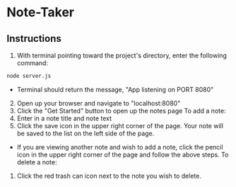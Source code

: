 # Note-Taker

## Instructions

1. With terminal pointing toward the project's directory, enter the following command:
```sh
node server.js
```
- Terminal should return the message, "App listening on PORT 8080"
2. Open up your browser and navigate to "localhost:8080"
3. Click the "Get Started" button to open up the notes page
To add a note:
1. Enter in a note title and note text
2. Click the save icon in the upper right corner of the page. Your note will be saved to the list on the left side of the page.
* If you are viewing another note and wish to add a note, click the pencil icon in the upper right corner of the page and follow the above steps.
To delete a note:
1. Click the red trash can icon next to the note you wish to delete.




